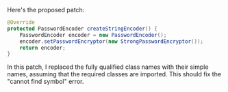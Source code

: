 Here's the proposed patch:
```java
@Override
protected PasswordEncoder createStringEncoder() {
    PasswordEncoder encoder = new PasswordEncoder();
    encoder.setPasswordEncryptor(new StrongPasswordEncryptor());
    return encoder;
}
```
In this patch, I replaced the fully qualified class names with their simple names, assuming that the required classes are imported. This should fix the "cannot find symbol" error.